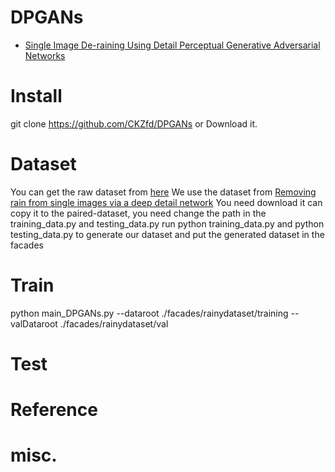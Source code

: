 # DPGANs
- [Single Image De-raining Using Detail Perceptual Generative Adversarial Networks]()
# Install
git clone https://github.com/CKZfd/DPGANs or Download it.

# Dataset
You can get the raw dataset from [here](https://pan.baidu.com/s/1Hvm9ctniC7PMQdKrI_lf3Q)
We use the dataset from [Removing rain from single images via a deep detail network](https://xueyangfu.github.io/projects/cvpr2017.html)
You need download it can copy it to the paired-dataset, you need change the path in the training_data.py and testing_data.py
run python training_data.py and python testing_data.py to generate our dataset and put the generated dataset in the facades

# Train
python main_DPGANs.py --dataroot ./facades/rainydataset/training --valDataroot ./facades/rainydataset/val

# Test



# Reference

# misc.

